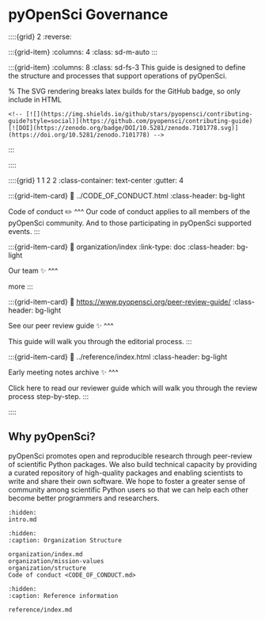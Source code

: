 # pyOpenSci Governance  



::::{grid} 2
:reverse:

:::{grid-item}
:columns: 4
:class: sd-m-auto
:::  

:::{grid-item}
:columns: 8
:class: sd-fs-3
This guide is designed to define the structure and processes 
that support operations of pyOpenSci. 

% The SVG rendering breaks latex builds for the GitHub badge, so only include in HTML
```{only} html
<!-- [![](https://img.shields.io/github/stars/pyopensci/contributing-guide?style=social)](https://github.com/pyopensci/contributing-guide)
[![DOI](https://zenodo.org/badge/DOI/10.5281/zenodo.7101778.svg)](https://doi.org/10.5281/zenodo.7101778) -->
```

:::

::::
<!-- I think this is the end of the header - below begins the next grid-->

::::{grid} 1 1 2 2
:class-container: text-center
:gutter: 4

:::{grid-item-card}
:link: ../CODE_OF_CONDUCT.html
:class-header: bg-light

Code of conduct ✏️
^^^
Our code of conduct applies to all members of the pyOpenSci community. And to those participating in pyOpenSci supported events. 
:::

:::{grid-item-card}
:link: organization/index
:link-type: doc
:class-header: bg-light

Our team ✨
^^^

more
:::

:::{grid-item-card}
:link: https://www.pyopensci.org/peer-review-guide/
:class-header: bg-light

See our peer review guide ✨
^^^

This guide will walk you through the editorial process.
:::

:::{grid-item-card}
:link: ../reference/index.html
:class-header: bg-light

Early meeting notes archive ✨
^^^

Click here to read our reviewer guide which will walk you through the review
process step-by-step.
:::

::::


## Why pyOpenSci?
pyOpenSci promotes open and reproducible research through peer-review of 
scientific Python packages. We also build technical capacity by providing a 
curated repository of high-quality packages and enabling scientists to write 
and share their own software. We hope to foster a greater sense of community 
among scientific Python users so that we can help each other become better 
programmers and researchers.


```{toctree}
:hidden:
intro.md
```

```{toctree}
:hidden:
:caption: Organization Structure

organization/index.md
organization/mission-values
organization/structure
Code of conduct <CODE_OF_CONDUCT.md>
```

```{toctree}
:hidden:
:caption: Reference information

reference/index.md

```
